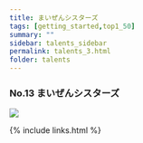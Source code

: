 ```yaml
---
title: まいぜんシスターズ
tags: [getting_started,top1_50]
summary: ""
sidebar: talents_sidebar
permalink: talents_3.html
folder: talents
---
```



### No.13 まいぜんシスターズ

![](https://yt3.ggpht.com/G7RTgeS3hyhX69n8UuOs0BmE4f_CNarOdJIQUVU0X7xflqMSC7PimpCZOx-eQQwLoKwK6Fik=s176-c-k-c0x00ffffff-no-rj)







{% include links.html %}

